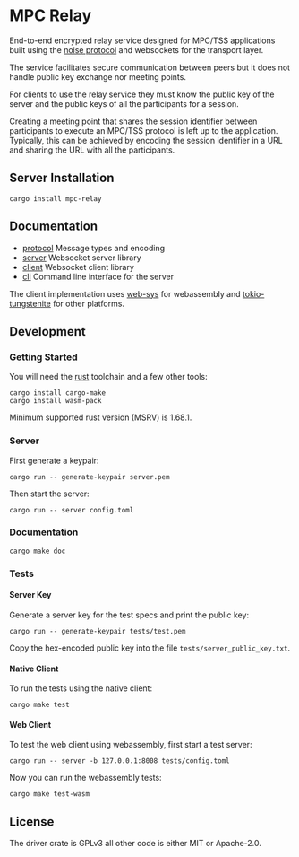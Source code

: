 # MPC Relay

End-to-end encrypted relay service designed for MPC/TSS applications built using the [noise protocol][] and websockets for the transport layer.

The service facilitates secure communication between peers but it does not handle public key exchange nor meeting points.

For clients to use the relay service they must know the public key of the server and the public keys of all the participants for a session.

Creating a meeting point that shares the session identifier between participants to execute an MPC/TSS protocol is left up to the application. Typically, this can be achieved by encoding the session identifier in a URL and sharing the URL with all the participants.

## Server Installation

```
cargo install mpc-relay
```

## Documentation

* [protocol][] Message types and encoding
* [server][] Websocket server library
* [client][] Websocket client library
* [cli][] Command line interface for the server

The client implementation uses [web-sys][] for webassembly and [tokio-tungstenite][] for other platforms.

## Development

### Getting Started

You will need the [rust][] toolchain and a few other tools:

```
cargo install cargo-make
cargo install wasm-pack
```

Minimum supported rust version (MSRV) is 1.68.1.

### Server

First generate a keypair:

```
cargo run -- generate-keypair server.pem
```

Then start the server:

```
cargo run -- server config.toml
```

### Documentation

```
cargo make doc
```

### Tests

#### Server Key

Generate a server key for the test specs and print the public key:

```
cargo run -- generate-keypair tests/test.pem
```

Copy the hex-encoded public key into the file `tests/server_public_key.txt`.

#### Native Client

To run the tests using the native client:

```
cargo make test
```

#### Web Client

To test the web client using webassembly, first start a test server:

```
cargo run -- server -b 127.0.0.1:8008 tests/config.toml
```

Now you can run the webassembly tests:

```
cargo make test-wasm
```

## License

The driver crate is GPLv3 all other code is either MIT or Apache-2.0.

[noise protocol]: https://noiseprotocol.org/
[rust]: https://www.rust-lang.org/
[web-sys]: https://docs.rs/web-sys
[tokio-tungstenite]: https://docs.rs/tokio-tungstenite
[protocol]: https://docs.rs/mpc-protocol
[server]: https://docs.rs/mpc-relay-server
[client]: https://docs.rs/mpc-client
[cli]: https://docs.rs/mpc-relay

